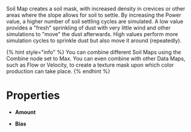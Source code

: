 


Soil Map creates a soil mask, with increased density in crevices or other areas where the slope allows for soil to settle. By increasing the Power value, a higher number of soil settling cycles are simulated. A low value provides a "fresh" sprinkling of dust with very little wind and other simulations to "move" the dust afterwards. High values perform more simulation cycles to sprinkle dust but also move it around (repeatedly).

{% hint style="info" %} 
You can combine different Soil Maps using the Combine node set to Max. You can even combine with other Data Maps, such as Flow or Velocity, to create a texture mask upon which color production can take place.
{% endhint %}





# Properties

- **Amount**  
  
- **Bias**  
  



